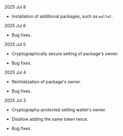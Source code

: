 2025 Jul 8

* Installation of additional packages, such as `wallet`.

2025 Jul 6

* Bug fixes.

2025 Jul 5

* Cryptographically secure setting of package's owner.

* Bug fixes.

2025 Jul 4

* Reintialization of package's owner.

* Bug fixes.

2025 Jul 3

* Cryptography-protected setting wallet's owner.

* Disallow adding the same token twice.

* Bug fixes.
